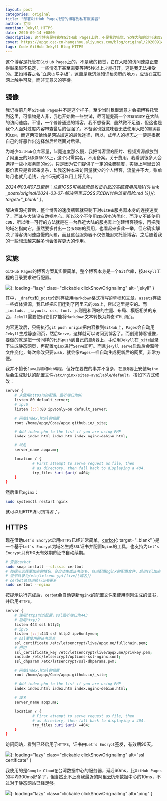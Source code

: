 ```yaml
---
layout: post
categories: original
title: "部署GitHub Pages托管的博客到私有服务器"
author: 立泉
mention: Jekyll HTTPS
date: 2020-09-14 +0800
description: 这个博客是托管在GitHub Pages上的，不是我的错觉，它在大陆的访问速度正变得越来越不稳定，一些情况下甚至需要等待5秒以上才能打开，这是我无法接受的。正如博客之名“立泉の写字板”，这里是我沉淀知识和阅历的地方，应该在互联网上触手可及，而非无意义的等待。
cover: https://apqx.oss-cn-hangzhou.aliyuncs.com/blog/original/20200914/jekyll_project.png
tags: Code GitHub Jekyll Blog HTTPS
---
```


这个博客是托管在`GitHub Pages`上的，不是我的错觉，它在大陆的访问速度正变得越来越不稳定，一些情况下甚至需要等待5秒以上才能打开，这是我无法接受的。正如博客之名“立泉の写字板”，这里是我沉淀知识和阅历的地方，应该在互联网上触手可及，而非无意义的等待。

## 镜像

我记得前几年`GitHub Pages`并不是这个样子，至少当时我很满意才会把博客托管到这里，可惜物是人非，我也开始做一些尝试，尽可能提高一个`非备案域名`在大陆的访问速度。不错，一个普普通通的博客，我不想备案，虽然微不足道，但这也是我个人面对过度内容审查最后的倔强了。不备案也就意味着无法使用大陆的`服务器`和`CDN`，而这两项恰恰是网站加速的最优途径，所以，成年人的标志之一便是根据自己的好恶作出选择然后坦然面对后果。

为减少`GitHub`仓库容量，毕竟速度那么慢，我把博客里的图片、视频资源都放到了阿里云的`对象存储OSS`上，这个只需实名，不用备案。关于费用，我看到很多人会选择一些小服务商的`OSS`，只是因为它们提供了一定的免费额度，实际上阿里云的报价表只是看起来复杂，如我这种本来访问量就少的个人博客，流量并不大，账单每月也就几毛钱，充个5元就可以用上好几年。

*2024年03月07日更新：注意[OSS可能被流量攻击引起的高额费用风险]({% link _posts/original/2024-03-07-解决阿里云OSS无CDN时的流量风险.md %}){: target="_blank" }。*

解决资源托管后，整个博客的速度瓶颈就只剩下对`GitHub`服务器本身的连接速度了，而其在大陆没有数据中心，所以这个不使用`CDN`没办法优化，而我又不能使用`CDN`，所以唯一可行的方法就是在一台靠近大陆的服务器上创建博客镜像，再把我的域名指向它。虽然要多付出一台`服务器`的费用，也看起来多此一举，但它确实解决了博客访问速度慢的问题，而且这台服务器不仅仅能用来托管博客，之后随着我的一些想法越来越多也会发挥更大的作用。

## 实施

`GitHub Pages`的博客方案其实很简单，整个博客本身是一个`Git`仓库，按`Jekyll`工程的目录要求进行配置。

![](https://apqx.oss-cn-hangzhou.aliyuncs.com/blog/original/20200914/jekyll_project.png){: loading="lazy" class="clickable clickShowOriginalImg" alt="jekyll" }

其中，`_drafts`和`_posts`分别存放用`Markdown`格式撰写的草稿和文章，`assets`存放一些媒体资源，我已经把它们迁到了阿里云的`OSS`上，所以这里是空的。而`_includs`、`_layouts`、`css`、`font`、`js`则是和网站的主题、布局、模版相关的东西，`Jekyll`需要使用它们才能将`Markdown`文本转换为静态`HTML`网页。

内容更改后，只需执行`git push origin`把内容推到`GitHub`上，`Pages`会自动用`Jekyll`生成静态网页，然后`Serve`，这样就可以访问到博客了。而创建博客镜像，要做的就是把一份同样的代码`push`到自己的`服务器`上，手动用`Jekyll`在`_site`目录下生成静态网页，再配置`Nginx`进行`Serve`即可。而且`jekyll serve`启动后会监听文件变化，每次修改只要`push`，就会像`Pages`一样自动生成更新后的网页，非常方便。

我并不擅长`Java后端`和`Web编程`，但好在要做的事并不复杂，在`服务器`上安装`Nginx`后会生成默认的配置文件`/etc/nginx/sites-available/default`，按如下方式修改：

```sh
server {
    # 未使用https时的配置，监听端口为80
    listen 80 default_server;
    # ipv6
    listen [::]:80 ipv6only=on default_server;

    # 网站index.html的位置
    root /home/apqx/Code/apqx.github.io/_site;

    # Add index.php to the list if you are using PHP
    index index.html index.htm index.nginx-debian.html;

    # 域名
    server_name apqx.me;

    location / {
            # First attempt to serve request as file, then
            # as directory, then fall back to displaying a 404.
            try_files $uri $uri/ =404;
    }
}
```

然后重启`nginx`：

```sh
sudo systemctl restart nginx
```

就可以用`HTTP`访问到博客了。

## HTTPS

现在借助`Let’s Encrypt`启用`HTTPS`已经非常简单，[cerbot](https://certbot.eff.org/lets-encrypt/ubuntufocal-nginx){: target="_blank" }是一个基于`Let’s Encrypt`为域名生成`SSL`证书并配置`Nginx`的工具，也支持为`Let’s Encrypt`只有90天有效期的证书自动续期。

```sh
# 安装cerbot
sudo snap install --classic certbot
# 按提示选择要加密的域名，会自动生成证书签名，自动配置nginx的配置文件，启用ssl加密
# 证书目录为/etc/letsencrypt/live/[域名]/
# cerbot会自动执行证书更新
sudo certbot --nginx
```

按提示执行完成后，`cerbot`会自动更新`Nginx`的配置文件来使用刚刚生成的证书，并启用`HTTPS`。

```sh
server {
    # 使用https时的配置，ssl监听端口为443
    # 启用http/2
    listen 443 ssl http2; 
    # ipv6
    listen [::]:443 ssl http2 ipv6only=on; 
    # ssl要使用的证书信息
    ssl_certificate /etc/letsencrypt/live/apqx.me/fullchain.pem; 
    # 密钥
    ssl_certificate_key /etc/letsencrypt/live/apqx.me/privkey.pem; 
    include /etc/letsencrypt/options-ssl-nginx.conf; 
    ssl_dhparam /etc/letsencrypt/ssl-dhparams.pem; 

    # 网站index.html的位置
    root /home/apqx/Code/apqx.github.io/_site;

    # Add index.php to the list if you are using PHP
    index index.html index.htm index.nginx-debian.html;

    # 域名
    server_name apqx.me;

    location / {
            # First attempt to serve request as file, then
            # as directory, then fall back to displaying a 404.
            try_files $uri $uri/ =404;
    }
}
```

访问网站，看到已经启用了`HTTPS`，证书由`Let’s Encrypt`签发，有效期90天。

![](https://apqx.oss-cn-hangzhou.aliyuncs.com/blog/original/20200914/lets_encrypt.jpg){: loading="lazy" class="clickable clickShowOriginalImg" alt="ssl certificate" }

我使用的是`Google Cloud`在台湾数据中心的服务器，延迟60ms，比`GitHub Pages`的平均300ms好多了，但当然比不上离我最近的阿里云杭州数据中心的10ms，不过对于静态网站已经足够。

![](https://apqx.oss-cn-hangzhou.aliyuncs.com/blog/original/20200914/ping_apqxme.jpg){: loading="lazy" class="clickable clickShowOriginalImg" alt="ping" }